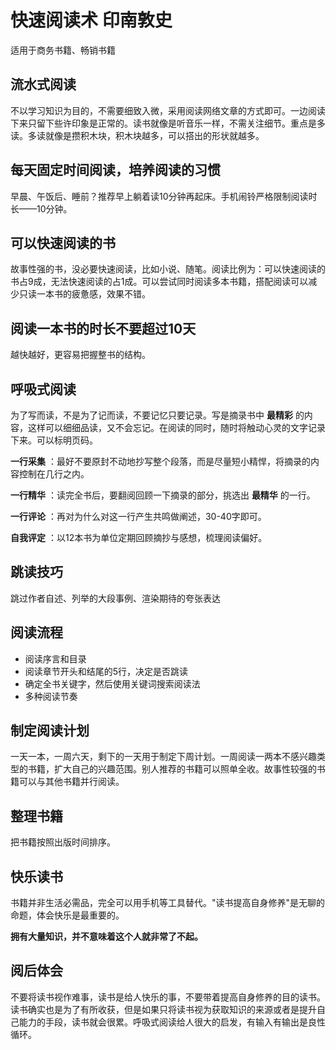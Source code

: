 # 快速阅读术 印南敦史

适用于商务书籍、畅销书籍

## 流水式阅读

不以学习知识为目的，不需要细致入微，采用阅读网络文章的方式即可。一边阅读下来只留下些许印象是正常的。读书就像是听音乐一样，不需关注细节。重点是多读。多读就像是攒积木块，积木块越多，可以搭出的形状就越多。

## 每天固定时间阅读，培养阅读的习惯

早晨、午饭后、睡前？推荐早上躺着读10分钟再起床。手机闹铃严格限制阅读时长——10分钟。 

## 可以快速阅读的书

故事性强的书，没必要快速阅读，比如小说、随笔。阅读比例为：可以快速阅读的书占9成，无法快速阅读的占1成。可以尝试同时阅读多本书籍，搭配阅读可以减少只读一本书的疲惫感，效果不错。

## 阅读一本书的时长不要超过10天

越快越好，更容易把握整书的结构。

## 呼吸式阅读

为了写而读，不是为了记而读，不要记忆只要记录。写是摘录书中 **最精彩** 的内容，这样可以细细品读，又不会忘记。在阅读的同时，随时将触动心灵的文字记录下来。可以标明页码。

**一行采集** ：最好不要原封不动地抄写整个段落，而是尽量短小精悍，将摘录的内容控制在几行之内。

**一行精华** ：读完全书后，要翻阅回顾一下摘录的部分，挑选出 **最精华** 的一行。

**一行评论** ：再对为什么对这一行产生共鸣做阐述，30-40字即可。

**自我评定** ：以12本书为单位定期回顾摘抄与感想，梳理阅读偏好。

## 跳读技巧

跳过作者自述、列举的大段事例、渲染期待的夸张表达

## 阅读流程

- 阅读序言和目录
- 阅读章节开头和结尾的5行，决定是否跳读
- 确定全书关键字，然后使用关键词搜索阅读法
- 多种阅读节奏

## 制定阅读计划

一天一本，一周六天，剩下的一天用于制定下周计划。一周阅读一两本不感兴趣类型的书籍，扩大自己的兴趣范围。别人推荐的书籍可以照单全收。故事性较强的书籍可以与其他书籍并行阅读。

## 整理书籍

把书籍按照出版时间排序。

## 快乐读书

书籍并非生活必需品，完全可以用手机等工具替代。"读书提高自身修养"是无聊的命题，体会快乐是最重要的。

**拥有大量知识，并不意味着这个人就非常了不起。**

## 阅后体会

不要将读书视作难事，读书是给人快乐的事，不要带着提高自身修养的目的读书。读书确实也是为了有所收获，但是如果只将读书视为获取知识的来源或者是提升自己能力的手段，读书就会很累。呼吸式阅读给人很大的启发，有输入有输出是良性循环。